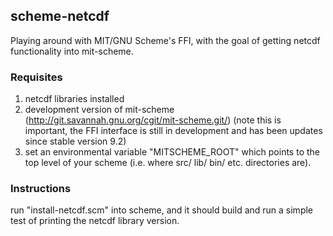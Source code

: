 ## scheme-netcdf ##

Playing around with MIT/GNU Scheme's FFI, with the goal of getting netcdf functionality into mit-scheme.

### Requisites ###

1. netcdf libraries installed
2. development version of mit-scheme (http://git.savannah.gnu.org/cgit/mit-scheme.git/) (note this is important, the FFI interface is still in development and has been updates since stable version 9.2)
3. set an environmental variable "MITSCHEME_ROOT" which points to the top level of your scheme (i.e. where src/ lib/ bin/ etc. directories are).

### Instructions ###

run  "install-netcdf.scm" into scheme, and it should build and run a simple test of printing the netcdf library version.

